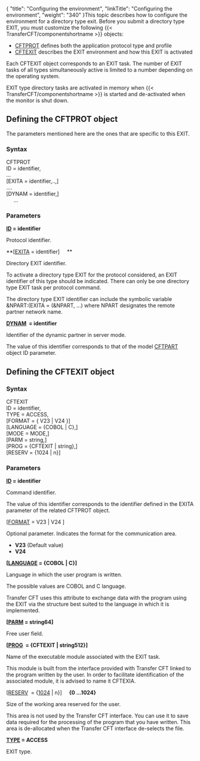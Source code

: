 {
    "title": "Configuring  the environment",
    "linkTitle": "Configuring the environment",
    "weight": "340"
}This topic describes how to configure the environment for a directory
type exit. Before you submit a directory type EXIT, you must customize
the following  {{< TransferCFT/componentshortname  >}} objects:

-   [CFTPROT](#Defining_the_CFTPROT_object)
    defines both the application protocol type and profile
-   [CFTEXIT](#Defining_the_CFTEXIT_object)
    describes the EXIT environment and how this EXIT is activated

Each CFTEXIT object corresponds to an EXIT task. The number of EXIT
tasks of all types simultaneously active is limited to a number depending
on the operating system.

EXIT type directory tasks are activated in memory when  {{< TransferCFT/componentshortname  >}}
is started and de-activated when the monitor is shut down.

<span id="Defining_the_CFTPROT_object"></span>

## Defining the CFTPROT object

The parameters mentioned here are the ones that are specific to this
EXIT.

### Syntax

CFTPROT  
ID = identifier,  
...  
\[EXITA = identifier,..,\]  
....  
\[DYNAM = identifier,\]  
     ...

### Parameters

**[ID](../../../../c_intro_userinterfaces/command_summary/parameter_intro/id) =
identifier**

Protocol identifier.

**\[[EXITA](../../../../c_intro_userinterfaces/command_summary/parameter_intro/exita) =
identifier\]     **

Directory EXIT identifier.

To activate a directory type EXIT for the protocol considered, an EXIT
identifier of this type should be indicated. There can only be one directory
type EXIT task per protocol command.

The directory type EXIT identifier can include the symbolic variable
&NPART:(EXITA = (&NPART, ...) where NPART designates the remote
partner network name.

**[DYNAM](../../../../c_intro_userinterfaces/command_summary/parameter_intro/dynam)  =
identifier**

Identifier of the dynamic partner in server mode.

The value of this identifier corresponds to that of the model [CFTPART](../../../../c_intro_userinterfaces/web_copilot_ui/flow_def_intro/cftpart)
object ID parameter.

<span id="Defining_the_CFTEXIT_object"></span>

## Defining the CFTEXIT object

### Syntax

CFTEXIT  
ID = identifier,  
TYPE = ACCESS,  
\[FORMAT = { V23
| V24 }\]  
\[LANGUAGE = {COBOL | C},\]  
\[MODE = MODE,\]  
\[PARM = string,\]  
\[PROG = {CFTEXIT | string},\]  
\[RESERV = {1024 | n}\]

### Parameters

**[ID](../../../../c_intro_userinterfaces/command_summary/parameter_intro/id) =
identifier**

Command identifier.

The value of this identifier corresponds to the identifier defined in
the EXITA parameter of the related CFTPROT object.

\[[FORMAT](../../../../c_intro_userinterfaces/command_summary/parameter_intro/format)
= V23 | V24 \]

Optional parameter. Indicates the format
for the communication area.

-   **V23** (Default value)
-   <span style="font-weight: bold;">V24</span>

**\[[LANGUAGE](../../../../c_intro_userinterfaces/command_summary/parameter_intro/language)
= {COBOL | C}\]**

Language in which the user program is written.

The possible values are COBOL and C language.

<span class="mc-variable axway_variables.Component_Short_Name variable">Transfer CFT</span> uses this attribute to exchange data with the program using
the EXIT via the structure best suited to the language in which it is
implemented.

**\[[PARM](../../../../c_intro_userinterfaces/command_summary/parameter_intro/parm) =
string64\]**

Free user field.

**\[[PROG](../../../../c_intro_userinterfaces/command_summary/parameter_intro/prog)  =
{CFTEXIT | string512}\]**

Name of the executable module associated with the EXIT task.

This module is built from the interface provided with  <span class="mc-variable axway_variables.Component_Short_Name variable">Transfer CFT</span> linked
to the program written by the user. In order to facilitate identification
of the associated module, it is advised to name it CFTEXIA.

\[[RESERV](../../../../c_intro_userinterfaces/command_summary/parameter_intro/reserv)  =
{<u>1024</u> | n}\]    <span style="font-weight: bold;"> {0 ...1024}    
</span>

Size of the working area reserved for the user.

This area is not used by the  <span class="mc-variable axway_variables.Component_Short_Name variable">Transfer CFT</span> interface. You can use it
to save data required for the processing of the program that you have
written. This area is de-allocated when the  <span class="mc-variable axway_variables.Component_Short_Name variable">Transfer CFT</span> interface de-selects
the file.

**[TYPE](../../../../c_intro_userinterfaces/command_summary/parameter_intro/type) =
ACCESS**

EXIT type.
